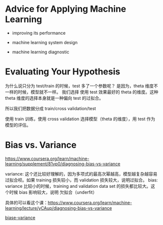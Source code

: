 # Advice for Applying Machine Learning
- improving its performance
- machine learning system design

- machine learning diagnostic

# Evaluating Your Hypothesis
为什么说只分为 test/train 的时候，test 多了一个参数呢？
是因为，theta 维度不一样的时候，模型就不一样。
我们选择 使用 test 效果最好的 theta 的维度。这种 theta 维度的选择本身就是一种偏向 test 的过拟合。

所以我们把数据分成 train/cross validation/test

使用 train 训练，使用 cross validation 选择模型（theta 的维度），用 test 作为模型的评估。


# Bias vs. Variance

https://www.coursera.org/learn/machine-learning/supplement/81vp0/diagnosing-bias-vs-variance

variance: 这个还比较好理解的，因为多项式的最高次幂越高，模型越复杂越容易过拟合呗。如果 training 损失较小，而 validation 损失较大，说明过拟合。
bias: variance 比较小的时候，training and validation data set 的损失都比较大。这个时候 bias 影响较大，说明 欠拟合（underfit）

具体的可以看这个课：https://www.coursera.org/learn/machine-learning/lecture/yCAup/diagnosing-bias-vs-variance

[biase-variance](./bias-variance.png)


